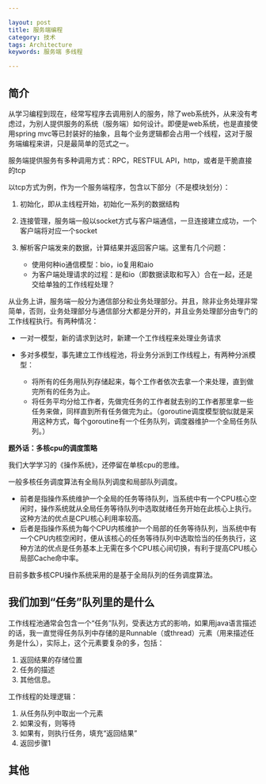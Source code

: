 ```yaml
---

layout: post
title: 服务端编程
category: 技术
tags: Architecture
keywords: 服务端 多线程

---
```


## 简介

从学习编程到现在，经常写程序去调用别人的服务，除了web系统外，从来没有考虑过，为别人提供服务的系统（服务端）如何设计。即便是web系统，也是直接使用spring mvc等已封装好的抽象，且每个业务逻辑都会占用一个线程，这对于服务端编程来讲，只是最简单的范式之一。

服务端提供服务有多种调用方式：RPC，RESTFUL API，http，或者是干脆直接的tcp

以tcp方式为例，作为一个服务端程序，包含以下部分（不是模块划分）：

1. 初始化，即从主线程开始，初始化一系列的数据结构
2. 连接管理，服务端一般以socket方式与客户端通信，一旦连接建立成功，一个客户端将对应一个socket
3. 解析客户端发来的数据，计算结果并返回客户端。这里有几个问题：

    - 使用何种io通信模型：bio，io复用和aio
    - 为客户端处理请求的过程：是和io（即数据读取和写入）合在一起，还是交给单独的工作线程处理？


从业务上讲，服务端一般分为通信部分和业务处理部分。并且，除非业务处理非常简单，否则，业务处理部分与通信部分大都是分开的，并且业务处理部分由专门的工作线程执行。有两种情况：

- 一对一模型，新的请求到达时，新建一个工作线程来处理业务请求
- 多对多模型，事先建立工作线程池，将业务分派到工作线程上，有两种分派模型：

    - 将所有的任务用队列存储起来，每个工作者依次去拿一个来处理，直到做完所有的任务为止。
    - 将任务平均分给工作者，先做完任务的工作者就去别的工作者那里拿一些任务来做，同样直到所有任务做完为止。（goroutine调度模型貌似就是采用这种方式，每个goroutine有一个任务队列，调度器维护一个全局任务队列。）


**题外话：多核cpu的调度策略**

我们大学学习的《操作系统》，还停留在单核cpu的思维。

一般多核任务调度算法有全局队列调度和局部队列调度。

- 前者是指操作系统维护一个全局的任务等待队列，当系统中有一个CPU核心空闲时，操作系统就从全局任务等待队列中选取就绪任务开始在此核心上执行。这种方法的优点是CPU核心利用率较高。
- 后者是指操作系统为每个CPU内核维护一个局部的任务等待队列，当系统中有一个CPU内核空闲时，便从该核心的任务等待队列中选取恰当的任务执行，这种方法的优点是任务基本上无需在多个CPU核心间切换，有利于提高CPU核心局部Cache命中率。

目前多数多核CPU操作系统采用的是基于全局队列的任务调度算法。


## 我们加到“任务”队列里的是什么

工作线程池通常会包含一个“任务”队列，受表达方式的影响，如果用java语言描述的话，我一直觉得任务队列中存储的是Runnable（或thread）元素（用来描述任务是什么），实际上，这个元素要复杂的多，包括：

1. 返回结果的存储位置
2. 任务的描述
3. 其他信息。

工作线程的处理逻辑：

1. 从任务队列中取出一个元素
2. 如果没有，则等待
3. 如果有，则执行任务，填充“返回结果”
4. 返回步骤1


## 其他









